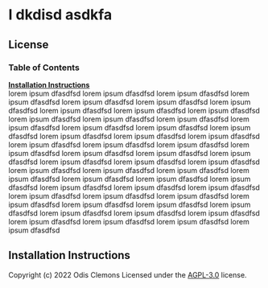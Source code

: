 # I dkdisd asdkfa

## License

### Table of Contents
**[Installation Instructions](#installation-instructions)**<br>
lorem ipsum dfasdfsd lorem ipsum dfasdfsd lorem ipsum dfasdfsd lorem ipsum dfasdfsd lorem ipsum dfasdfsd lorem ipsum dfasdfsd lorem ipsum dfasdfsd lorem ipsum dfasdfsd lorem ipsum dfasdfsd lorem ipsum dfasdfsd lorem ipsum dfasdfsd lorem ipsum dfasdfsd lorem ipsum dfasdfsd lorem ipsum dfasdfsd lorem ipsum dfasdfsd lorem ipsum dfasdfsd lorem ipsum dfasdfsd lorem ipsum dfasdfsd lorem ipsum dfasdfsd lorem ipsum dfasdfsd lorem ipsum dfasdfsd lorem ipsum dfasdfsd lorem ipsum dfasdfsd lorem ipsum dfasdfsd lorem ipsum dfasdfsd lorem ipsum dfasdfsd lorem ipsum dfasdfsd lorem ipsum dfasdfsd lorem ipsum dfasdfsd lorem ipsum dfasdfsd lorem ipsum dfasdfsd lorem ipsum dfasdfsd lorem ipsum dfasdfsd lorem ipsum dfasdfsd lorem ipsum dfasdfsd lorem ipsum dfasdfsd lorem ipsum dfasdfsd lorem ipsum dfasdfsd lorem ipsum dfasdfsd lorem ipsum dfasdfsd lorem ipsum dfasdfsd lorem ipsum dfasdfsd lorem ipsum dfasdfsd lorem ipsum dfasdfsd lorem ipsum dfasdfsd lorem ipsum dfasdfsd lorem ipsum dfasdfsd lorem ipsum dfasdfsd lorem ipsum dfasdfsd lorem ipsum dfasdfsd lorem ipsum dfasdfsd lorem ipsum dfasdfsd lorem ipsum dfasdfsd lorem ipsum dfasdfsd   


## Installation Instructions

Copyright (c) 2022 Odis Clemons  Licensed under the [AGPL-3.0](https://api.github.com/licenses/agpl-3.0) license.

